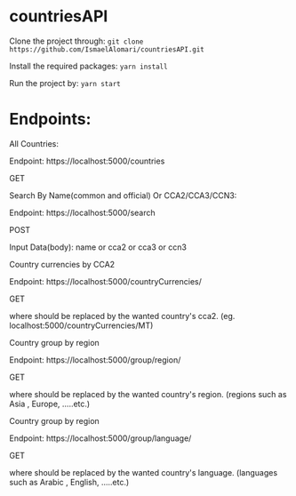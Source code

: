 # countriesAPI


Clone the project through: `git clone https://github.com/IsmaelAlomari/countriesAPI.git`

Install the required packages: `yarn install`

Run the project by: `yarn start`


# Endpoints:

All Countries:

Endpoint: https://localhost:5000/countries

GET

Search By Name(common and official) Or CCA2/CCA3/CCN3:

Endpoint: https://localhost:5000/search

POST

Input Data(body): name or cca2 or cca3 or ccn3


Country currencies by CCA2

Endpoint: https://localhost:5000/countryCurrencies/<CCA2>
  
GET
  
where <CCA2> should be replaced by the wanted country's cca2. (eg. localhost:5000/countryCurrencies/MT)
  

Country group by region
  
Endpoint: https://localhost:5000/group/region/<REGION>
  
GET
  
where <REGION> should be replaced by the wanted country's region. (regions such as Asia , Europe, .....etc.)
  

Country group by region
  
Endpoint: https://localhost:5000/group/language/<LANGAUGE>
  
GET
  
where <LANGAUGE> should be replaced by the wanted country's language. (languages such as Arabic , English, .....etc.)
  



